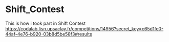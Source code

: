 # Shift_Contest
This is how i took part in Shift Contest
https://codalab.lisn.upsaclay.fr/competitions/14956?secret_key=c65d1fe0-44af-4e76-b920-03b8d5be58f3#results

